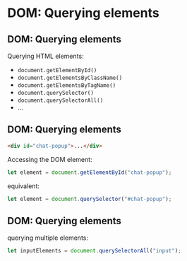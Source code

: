 # DOM: Querying elements

## DOM: Querying elements

Querying HTML elements:

- `document.getElementById()`
- `document.getElementsByClassName()`
- `document.getElementsByTagName()`
- `document.querySelector()`
- `document.querySelectorAll()`
- ...

## DOM: Querying elements

```html
<div id="chat-popup">...</div>
```

Accessing the DOM element:

```js
let element = document.getElementById("chat-popup");
```

equivalent:

```js
let element = document.querySelector("#chat-popup");
```

## DOM: Querying elements

querying multiple elements:

```js
let inputElements = document.querySelectorAll("input");
```
